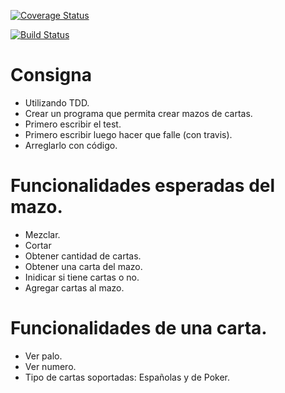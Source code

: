 [![Coverage Status](https://coveralls.io/repos/github/dagostinoips/TDD2018/badge.svg?branch=master)](https://coveralls.io/github/antelor/TDD2018?branch=master)

[![Build Status](https://travis-ci.org/antelor/TDD2018.svg?branch=master)](https://travis-ci.org/antelor/TDD2018)

# Consigna

- Utilizando TDD.
- Crear un programa que permita crear mazos de cartas.
- Primero escribir el test.
- Primero escribir luego hacer que falle (con travis).
- Arreglarlo con código.

# Funcionalidades esperadas del mazo.

- Mezclar.
- Cortar
- Obtener cantidad de cartas.
- Obtener una carta del mazo.
- Inidicar si tiene cartas o no.
- Agregar cartas al mazo.

# Funcionalidades de una carta.

- Ver palo.
- Ver numero.
- Tipo de cartas soportadas: Españolas y de Poker.
